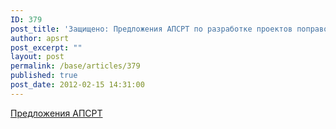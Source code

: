 ```yaml
---
ID: 379
post_title: 'Защищено: Предложения АПСРТ по разработке проектов поправок в федеральные законы'
author: apsrt
post_excerpt: ""
layout: post
permalink: /base/articles/379
published: true
post_date: 2012-02-15 14:31:00
---
```

<a href="http://www.apsrt.ru/docs/sa1223.doc">Предложения АПСРТ</a>